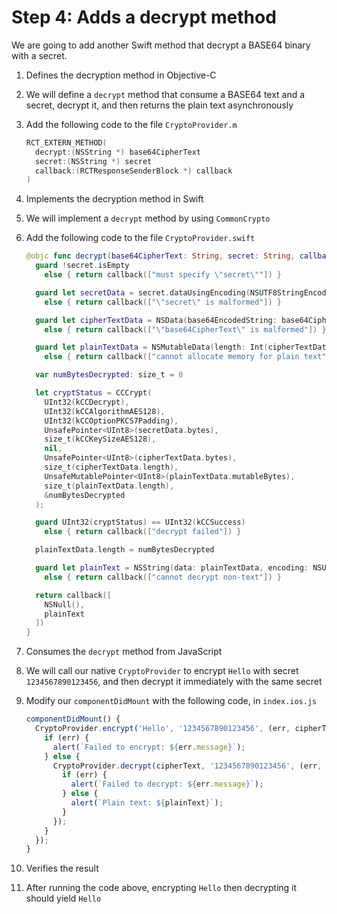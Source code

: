 # Step 4: Adds a decrypt method

We are going to add another Swift method that decrypt a BASE64 binary with a secret.

1. Defines the decryption method in Objective-C
  1. We will define a `decrypt` method that consume a BASE64 text and a secret, decrypt it, and then returns the plain text asynchronously
  2. Add the following code to the file `CryptoProvider.m`
     ```objective-c
     RCT_EXTERN_METHOD(
       decrypt:(NSString *) base64CipherText
       secret:(NSString *) secret
       callback:(RCTResponseSenderBlock *) callback
     )
     ```

2. Implements the decryption method in Swift
  1. We will implement a `decrypt` method by using `CommonCrypto`
  2. Add the following code to the file `CryptoProvider.swift`
     ```swift
     @objc func decrypt(base64CipherText: String, secret: String, callback: RCTResponseSenderBlock) -> Void {
       guard !secret.isEmpty
         else { return callback(["must specify \"secret\""]) }

       guard let secretData = secret.dataUsingEncoding(NSUTF8StringEncoding)
         else { return callback(["\"secret\" is malformed"]) }

       guard let cipherTextData = NSData(base64EncodedString: base64CipherText, options: NSDataBase64DecodingOptions.IgnoreUnknownCharacters)
         else { return callback(["\"base64CipherText\" is malformed"]) }

       guard let plainTextData = NSMutableData(length: Int(cipherTextData.length) + kCCBlockSizeAES128)
         else { return callback(["cannot allocate memory for plain text"]) }

       var numBytesDecrypted: size_t = 0

       let cryptStatus = CCCrypt(
         UInt32(kCCDecrypt),
         UInt32(kCCAlgorithmAES128),
         UInt32(kCCOptionPKCS7Padding),
         UnsafePointer<UInt8>(secretData.bytes),
         size_t(kCCKeySizeAES128),
         nil,
         UnsafePointer<UInt8>(cipherTextData.bytes),
         size_t(cipherTextData.length),
         UnsafeMutablePointer<UInt8>(plainTextData.mutableBytes),
         size_t(plainTextData.length),
         &numBytesDecrypted
       );

       guard UInt32(cryptStatus) == UInt32(kCCSuccess)
         else { return callback(["decrypt failed"]) }

       plainTextData.length = numBytesDecrypted

       guard let plainText = NSString(data: plainTextData, encoding: NSUTF8StringEncoding)
         else { return callback(["cannot decrypt non-text"]) }

       return callback([
         NSNull(),
         plainText
       ])
     }
     ```

3. Consumes the `decrypt` method from JavaScript
  1. We will call our native `CryptoProvider` to encrypt `Hello` with secret `1234567890123456`, and then decrypt it immediately with the same secret
  2. Modify our `componentDidMount` with the following code, in `index.ios.js`

     ```js
     componentDidMount() {
       CryptoProvider.encrypt('Hello', '1234567890123456', (err, cipherText) => {
         if (err) {
           alert(`Failed to encrypt: ${err.message}`);
         } else {
           CryptoProvider.decrypt(cipherText, '1234567890123456', (err, plainText) => {
             if (err) {
               alert(`Failed to decrypt: ${err.message}`);
             } else {
               alert(`Plain text: ${plainText}`);
             }
           });
         }
       });
     }
     ```

4. Verifies the result
  1. After running the code above, encrypting `Hello` then decrypting it should yield `Hello`
